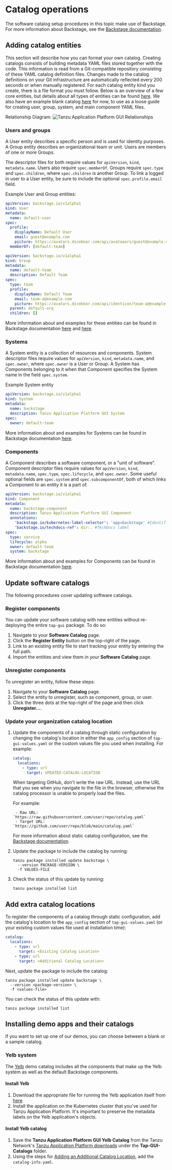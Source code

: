 # Catalog operations

The software catalog setup procedures in this topic make use of Backstage.
For more information about Backstage, see the
[Backstage documentation](https://backstage.io/docs/features/software-catalog/software-catalog-overview).

## Adding catalog entities

This section will describe how you can format your own catalog.
Creating catalogs consists of building metadata YAML files stored together with the code.
This information is read from a Git-compatible repository consisting of these YAML catalog
definition files.
Changes made to the catalog definitions on your Git infrastructure are automatically reflected every
200 seconds or when manually registered.
For each catalog entity kind you create, there is a file format you must follow.
Below is an overview of a few core entities, but details about all types of entities can be found
[here](https://backstage.io/docs/features/software-catalog/descriptor-format).
We also have an example blank catalog
[here](https://gitlab.eng.vmware.com/project-star/pstar-backstage-poc/-/tree/master/sample-catalogs/blank)
for now, to use as a loose guide for creating user, group, system, and main component YAML files.

Relationship Diagram:
![Tanzu Application Platform GUI Relationships](../images/tap-gui-relationships.jpg)

### Users and groups

A User entity describes a specific person and is used for identity purposes.
A Group entity describes an organizational team or unit. Users are members of one or more Groups.

The descriptor files for both require values for `apiVersion`, `kind`, `metadata.name`.
Users also require `spec.memberOf`. Groups require `spec.type` and `spec.children`, where
`spec.children` is another Group.
To link a logged in user to a User entity, be sure to include the optional `spec.profile.email`
field.

Example User and Group entities:

```yaml
apiVersion: backstage.io/v1alpha1
kind: User
metadata:
  name: default-user
spec:
  profile:
    displayName: Default User
    email: guest@example.com
    picture: https://avatars.dicebear.com/api/avataaars/guest@example.com.svg?background=%23fff
  memberOf: [default-team]
```

```yaml
apiVersion: backstage.io/v1alpha1
kind: Group
metadata:
  name: default-team
  description: Default Team
spec:
  type: team
  profile:
    displayName: Default Team
    email: team-a@example.com
    picture: https://avatars.dicebear.com/api/identicon/team-a@example.com.svg?background=%23fff
  parent: default-org
  children: []
```

More information about and examples for these entities can be found in Backstage documentation
[here](https://backstage.io/docs/features/software-catalog/descriptor-format#kind-group) and
[here](https://backstage.io/docs/features/software-catalog/descriptor-format#kind-group).


### Systems

A System entity is a collection of resources and components.
System descriptor files require values for `apiVersion`, `kind`, `metadata.name`, and `spec.owner`,
where `spec.owner` is a User or Group. A System has Components belonging to it when that Component
specifies the System name in the field `spec.system`.

Example System entity

```yaml
apiVersion: backstage.io/v1alpha1
kind: System
metadata:
  name: backstage
  description: Tanzu Application Platform GUI System
spec:
  owner: default-team
```

More information about and examples for Systems can be found in Backstage documentation
[here](https://backstage.io/docs/features/software-catalog/descriptor-format#kind-system).

### Components

A Component describes a software component, or a "unit of software".
Component descriptor files require values for `apiVersion`, `kind`, `metadata.name`, `spec.type`,
`spec.lifecycle`, and `spec.owner`. Some useful optional fields are `spec.system` and
`spec.subcomponentOf`, both of which links a Component to an entity it is a part of.

```yaml
apiVersion: backstage.io/v1alpha1
kind: Component
metadata:
  name: backstage-component
  description: Tanzu Application Platform GUI Component
  annotations:
    'backstage.io/kubernetes-label-selector': 'app=backstage' #Identifies the Kubernetes objects that make up this component
    'backstage.io/techdocs-ref': dir:. #TechDocs label
spec:
  type: service
  lifecycle: alpha
  owner: default-team
  system: backstage
```


More information about and examples for Components can be found in Backstage documentation
[here](https://backstage.io/docs/features/software-catalog/descriptor-format#kind-component).

## Update software catalogs

The following procedures cover updating software catalogs.

### Register components

You can update your software catalog with new entities without re-deploying the entire `tap-gui`
package. To do so:
​
1. Navigate to your **Software Catalog** page.
1. Click the **Register Entity** button on the top-right of the page.
1. Link to an existing entity file to start tracking your entity by entering the full path.
1. Import the entities and view them in your **Software Catalog** page.
​
### Unregister components

To unregister an entity, follow these steps:

1. Navigate to your **Software Catalog** page.
1. Select the entity to unregister, such as component, group, or user.
1. Click the three dots at the top-right of the page and then click **Unregister...**.

### Update your organization catalog location

1. Update the components of a catalog through static configuration by changing the catalog's
location in either the `app_config` section of `tap-gui-values.yaml` or the custom values file you
used when installing. For example:

    ```yaml
    catalog:
      locations:
        - type: url
          target: UPDATED-CATALOG-LOCATION
    ```

    When targeting GitHub, don't write the raw URL. Instead, use the URL that you see when you
    navigate to the file in the browser, otherwise the catalog processor is unable to properly load
    the files.

    For example:

        - Raw URL: `https://raw.githubusercontent.com/user/repo/catalog.yaml`
        - Target URL: `https://github.com/user/repo/blob/main/catalog.yaml`

    For more information about static catalog configuration, see the
    [Backstage documentation](https://backstage.io/docs/features/software-catalog/configuration#static-location-configuration).


1. Update the package to include the catalog by running:

    ```console
    tanzu package installed update backstage \
      --version PACKAGE-VERSION \
      -f VALUES-FILE
    ```

1. Check the status of this update by running:

    ```console
    tanzu package installed list
    ```

## Add extra catalog locations

To register the components of a catalog through static configuration, add the catalog's location to the `app_config` section of `tap-gui-values.yaml` (or your existing custom values file used at installation time):

```yaml
catalog:
  locations:
    - type: url
      target: <Existing Catalog Location>
    - type: url
      target: <Additional Catalog Location>
```

Next, update the package to include the catalog:

```shell
tanzu package installed update backstage \
  --version <package-version> \
  -f <values-file>
```

You can check the status of this update with:

```shell
tanzu package installed list
```

## Installing demo apps and their catalogs

If you want to set up one of our demos, you can choose between a blank or a sample catalog.

### Yelb system

The [Yelb](https://github.com/mreferre/yelb/tree/master/deployments/platformdeployment/Kubernetes/yaml)
demo catalog includes all the components that make up the Yelb system as well as the default
Backstage components.

#### Install Yelb

1. Download the appropriate file for running the Yelb application itself from
[here](https://github.com/mreferre/yelb/tree/master/deployments/platformdeployment/Kubernetes/yaml)
2. Install the application on the Kubernetes cluster that you've used for
Tanzu Application Platform. It's important to preserve the metadata labels on the Yelb application's
objects.


#### Install Yelb catalog

1. Save the **Tanzu Application Platform GUI Yelb Catalog** from the Tanzu Network's
[Tanzu Application Platform downloads](https://network.pivotal.io/products/tanzu-application-platform)
under the **Tap-GUI-Catalogs** folder.
2. Using the steps for
[Adding an Additional Catalog Location](#adding-an-additional-catalog-location), add the `catalog-info.yaml`.
